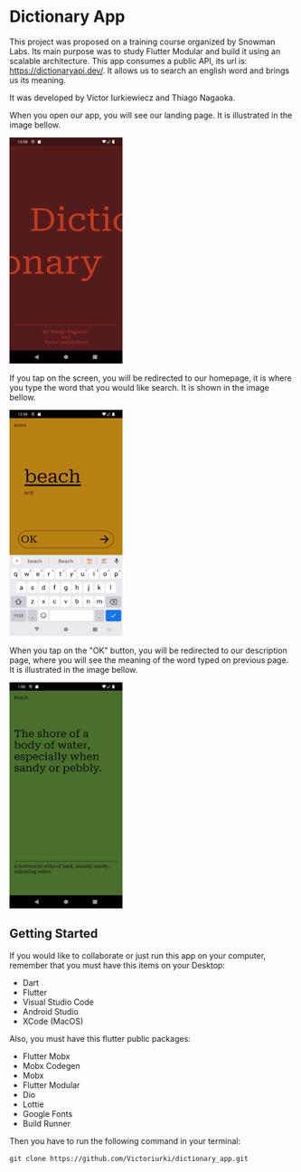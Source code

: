 # Dictionary App

This project was proposed on a training course organized by Snowman Labs. Its main purpose was to study Flutter Modular and build it using an scalable architecture. This app consumes a public API, its url is: https://dictionaryapi.dev/. It allows us to search an english word and brings us its meaning.

It was developed by Victor Iurkiewiecz and Thiago Nagaoka.

When you open our app, you will see our landing page. It is illustrated in the image bellow.

<img src="screenshot/screenshot1.png" width="200" height="400">

If you tap on the screen, you will be redirected to our homepage, it is where you type the word that you would like search. It is shown in the image bellow.

<img src="screenshot/screenshot2.png" width="200" height="400">

When you tap on the "OK" button, you will be redirected to our description page, where you will see the meaning of the word typed on previous page. It is illustrated in the image bellow.

<img src="screenshot/screenshot3.png" width="200" height="400">

## Getting Started

If you would like to collaborate or just run this app on your computer, remember that you must have this items on your Desktop:

- Dart
- Flutter
- Visual Studio Code
- Android Studio
- XCode (MacOS)

Also, you must have this flutter public packages:

- Flutter Mobx
- Mobx Codegen
- Mobx
- Flutter Modular
- Dio
- Lottie
- Google Fonts
- Build Runner

Then you have to run the following command in your terminal:

```
git clone https://github.com/Victoriurki/dictionary_app.git
```